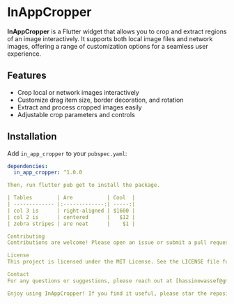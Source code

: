 # InAppCropper

**InAppCropper** is a Flutter widget that allows you to crop and extract regions of an image interactively. It supports both local image files and network images, offering a range of customization options for a seamless user experience.

## Features

- Crop local or network images interactively
- Customize drag item size, border decoration, and rotation
- Extract and process cropped images easily
- Adjustable crop parameters and controls

## Installation

Add `in_app_cropper` to your `pubspec.yaml`:

```yaml
dependencies:
  in_app_cropper: ^1.0.0

Then, run flutter pub get to install the package.

| Tables        | Are           | Cool  |
| ------------- |:-------------:| -----:|
| col 3 is      | right-aligned | $1600 |
| col 2 is      | centered      |   $12 |
| zebra stripes | are neat      |    $1 |

Contributing
Contributions are welcome! Please open an issue or submit a pull request on GitHub.

License
This project is licensed under the MIT License. See the LICENSE file for details.

Contact
For any questions or suggestions, please reach out at [hassinewassef@gmail.com].

Enjoy using InAppCropper! If you find it useful, please star the repository on GitHub.


